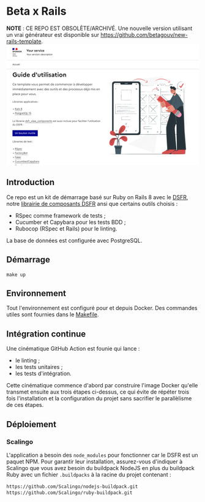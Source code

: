 # Beta x Rails

**NOTE** : CE REPO EST OBSOLÈTE/ARCHIVÉ. Une nouvelle version utilisant un vrai générateur est disponible sur https://github.com/betagouv/new-rails-template.
![./screenshot.png](./screenshot.png)


## Introduction

Ce repo est un kit de démarrage basé sur Ruby on Rails 8 avec le
[DSFR](https://www.systeme-de-design.gouv.fr/), notre [librairie de
composants DSFR](https://github.com/betagouv/dsfr-view-components)
ansi que certains outils choisis :

* RSpec comme framework de tests ;
* Cucumber et Capybara pour les tests BDD ;
* Rubocop (RSpec et Rails) pour le linting.

La base de données est configurée avec PostgreSQL.

## Démarrage

```shell
make up
```

## Environnement

Tout l'environnement est configuré pour et depuis Docker. Des
commandes utiles sont fournies dans le [Makefile](./Makefile).

## Intégration continue

Une cinématique GitHub Action est founie qui lance :

- le linting ;
- les tests unitaires ;
- les tests d'intégration.

Cette cinématique commence d'abord par construire l'image Docker
qu'elle transmet ensuite aux trois étapes ci-dessus, ce qui évite de
répéter trois fois l'installation et la configuration du projet sans
sacrifier le parallèlisme de ces étapes.

## Déploiement

### Scalingo

L'application a besoin des `node_modules` pour fonctionner car le DSFR
est un paquet NPM. Pour garantir leur installation, assurez-vous
d'indiquer à Scalingo que vous avez besoin du buildpack NodeJS en plus
du buildpack Ruby avec un fichier `.buildpacks` à la racine du projet
contenant :

```
https://github.com/Scalingo/nodejs-buildpack.git
https://github.com/Scalingo/ruby-buildpack.git
```
